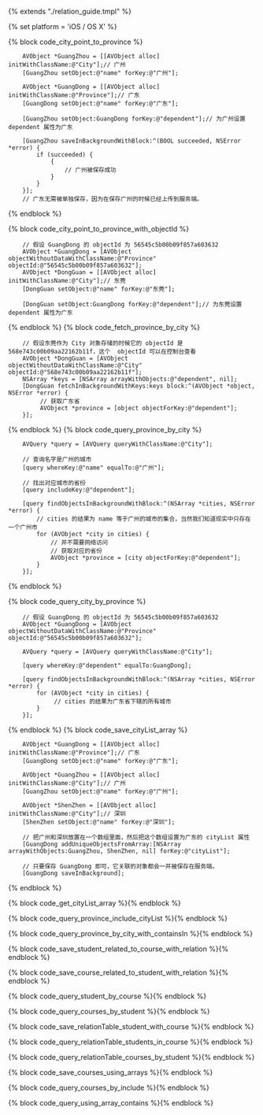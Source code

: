 {% extends "./relation_guide.tmpl" %}

{% set platform = 'iOS / OS X' %}

{% block code_city_point_to_province %}

```objc
    AVObject *GuangZhou = [[AVObject alloc] initWithClassName:@"City"];// 广州
    [GuangZhou setObject:@"name" forKey:@"广州"];

    AVObject *GuangDong = [[AVObject alloc] initWithClassName:@"Province"];// 广东
    [GuangDong setObject:@"name" forKey:@"广东"];
    
    [GuangZhou setObject:GuangDong forKey:@"dependent"];// 为广州设置 dependent 属性为广东

    [GuangZhou saveInBackgroundWithBlock:^(BOOL succeeded, NSError *error) {
        if (succeeded) {
            {
                // 广州被保存成功
            }
        }
    }];
    // 广东无需被单独保存，因为在保存广州的时候已经上传到服务端。
```
{% endblock %}

{% block code_city_point_to_province_with_objectId %}

```objc
    // 假设 GuangDong 的 objectId 为 56545c5b00b09f857a603632
    AVObject *GuangDong = [AVObject objectWithoutDataWithClassName:@"Province" objectId:@"56545c5b00b09f857a603632"];    
    AVObject *DongGuan = [[AVObject alloc] initWithClassName:@"City"];// 东莞
    [DongGuan setObject:@"name" forKey:@"东莞"];
    
    [DongGuan setObject:GuangDong forKey:@"dependent"];// 为东莞设置 dependent 属性为广东
```

{% endblock %}
{% block code_fetch_province_by_city %}

```objc
    // 假设东莞作为 City 对象存储的时候它的 objectId 是 568e743c00b09aa22162b11f，这个  objectId 可以在控制台查看
    AVObject *DongGuan = [AVObject objectWithoutDataWithClassName:@"City" objectId:@"568e743c00b09aa22162b11f"];
    NSArray *keys = [NSArray arrayWithObjects:@"dependent", nil];
    [DongGuan fetchInBackgroundWithKeys:keys block:^(AVObject *object, NSError *error) {
         // 获取广东省
         AVObject *province = [object objectForKey:@"dependent"];
    }];
```
{% endblock %}
{% block code_query_province_by_city %}

```objc
    AVQuery *query = [AVQuery queryWithClassName:@"City"];
    
    // 查询名字是广州的城市
    [query whereKey:@"name" equalTo:@"广州"];
    
    // 找出对应城市的省份
    [query includeKey:@"dependent"];
    
    [query findObjectsInBackgroundWithBlock:^(NSArray *cities, NSError *error) {
        // cities 的结果为 name 等于广州的城市的集合，当然我们知道现实中只存在一个广州市
        for (AVObject *city in cities) {
            // 并不需要网络访问
            // 获取对应的省份
            AVObject *province = [city objectForKey:@"dependent"];
        }
    }];
```

{% endblock %}

{% block code_query_city_by_province %}

```objc
    // 假设 GuangDong 的 objectId 为 56545c5b00b09f857a603632
    AVObject *GuangDong = [AVObject objectWithoutDataWithClassName:@"Province" objectId:@"56545c5b00b09f857a603632"];
    
    AVQuery *query = [AVQuery queryWithClassName:@"City"];
    
    [query whereKey:@"dependent" equalTo:GuangDong];
    
    [query findObjectsInBackgroundWithBlock:^(NSArray *cities, NSError *error) {
        for (AVObject *city in cities) {
             // cities 的结果为广东省下辖的所有城市
        }
    }];
```
{% endblock %}
{% block code_save_cityList_array %}

```objc
    AVObject *GuangDong = [[AVObject alloc] initWithClassName:@"Province"];// 广东
    [GuangDong setObject:@"name" forKey:@"广东"];
    
    AVObject *GuangZhou = [[AVObject alloc] initWithClassName:@"City"];// 广州
    [GuangZhou setObject:@"name" forKey:@"广州"];

    AVObject *ShenZhen = [[AVObject alloc] initWithClassName:@"City"];// 深圳
    [ShenZhen setObject:@"name" forKey:@"深圳"];

    // 把广州和深圳放置在一个数组里面，然后把这个数组设置为广东的 cityList 属性
    [GuangDong addUniqueObjectsFromArray:[NSArray arrayWithObjects:GuangZhou, ShenZhen, nil] forKey:@"cityList"];
    
    // 只要保存 GuangDong 即可，它关联的对象都会一并被保存在服务端。
    [GuangDong saveInBackground];
```

{% endblock %}

{% block code_get_cityList_array %}{% endblock %}

{% block code_query_province_include_cityList %}{% endblock %}

{% block code_query_province_by_city_with_containsIn %}{% endblock %}

{% block code_save_student_related_to_course_with_relation %}{% endblock %}

{% block code_save_course_related_to_student_with_relation %}{% endblock %}

{% block code_query_student_by_course %}{% endblock %}

{% block code_query_courses_by_student %}{% endblock %}

{% block code_save_relationTable_student_with_course %}{% endblock %}

{% block code_query_relationTable_students_in_course %}{% endblock %}

{% block code_query_relationTable_courses_by_student %}{% endblock %}

{% block code_save_courses_using_arrays %}{% endblock %}

{% block code_query_courses_by_include %}{% endblock %}

{% block code_query_using_array_contains %}{% endblock %}
